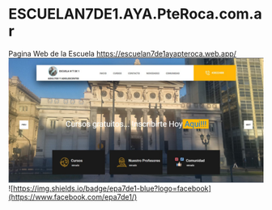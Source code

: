 # ESCUELAN7DE1.AYA.PteRoca.com.ar
Pagina Web de la Escuela https://escuelan7de1ayapteroca.web.app/
![docs/PaginaWeb.jpg](docs/PaginaWeb.jpg)
![https://img.shields.io/badge/epa7de1-blue?logo=facebook](https://www.facebook.com/epa7de1/)
